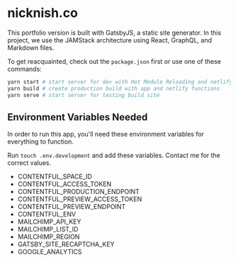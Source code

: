 # nicknish.co

This portfolio version is built with GatsbyJS, a static site generator. In this project, we use the JAMStack architecture using React, GraphQL, and Markdown files.

To get reacquainted, check out the `package.json` first or use one of these commands:

```bash
yarn start # start server for dev with Hot Module Reloading and netlify functions
yarn build # create production build with app and netlify functions
yarn serve # start server for testing build site
```

## Environment Variables Needed

In order to run this app, you'll need these environment variables for everything to function.

Run `touch .env.development` and add these variables. Contact me for the correct values.

- CONTENTFUL_SPACE_ID
- CONTENTFUL_ACCESS_TOKEN
- CONTENTFUL_PRODUCTION_ENDPOINT
- CONTENTFUL_PREVIEW_ACCESS_TOKEN
- CONTENTFUL_PREVIEW_ENDPOINT
- CONTENTFUL_ENV
- MAILCHIMP_API_KEY
- MAILCHIMP_LIST_ID
- MAILCHIMP_REGION
- GATSBY_SITE_RECAPTCHA_KEY
- GOOGLE_ANALYTICS
